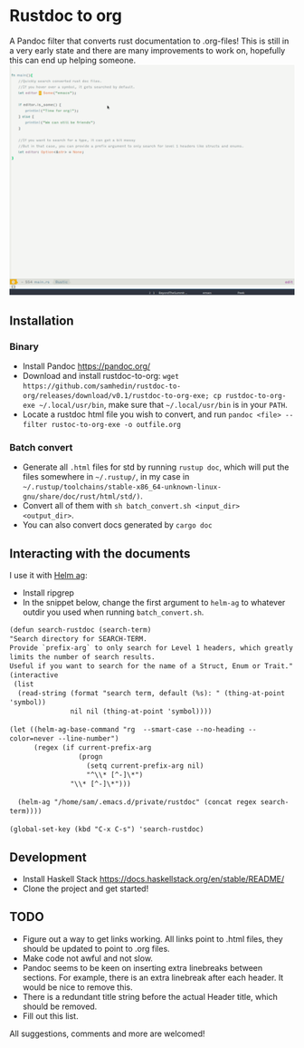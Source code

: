 # Rustdoc to org
A Pandoc filter that converts rust documentation to .org-files! This is still in a very early state and there are many improvements to work on, hopefully this can end up helping someone.
![Demo with helm ag](demo.gif)
## Installation
### Binary
* Install Pandoc https://pandoc.org/
* Download and install rustdoc-to-org: `wget https://github.com/samhedin/rustdoc-to-org/releases/download/v0.1/rustdoc-to-org-exe; cp rustdoc-to-org-exe ~/.local/usr/bin`, make sure that `~/.local/usr/bin` is in your `PATH`.
* Locate a rustdoc html file you wish to convert, and run `pandoc <file> --filter rustoc-to-org-exe -o outfile.org`

### Batch convert
* Generate all `.html` files for std by running `rustup doc`, which will put the files somewhere in `~/.rustup/`, in my case in `~/.rustup/toolchains/stable-x86_64-unknown-linux-gnu/share/doc/rust/html/std/)`.
* Convert all of them with `sh batch_convert.sh <input_dir> <output_dir>`.
* You can also convert docs generated by `cargo doc`

## Interacting with the documents
I use it with [Helm ag](https://github.com/bridgesense/emacs-helm-ag):
* Install ripgrep
* In the snippet below, change the first argument to `helm-ag` to whatever outdir you used when running `batch_convert.sh`.
``` emacs-lisp
(defun search-rustdoc (search-term)
"Search directory for SEARCH-TERM.
Provide `prefix-arg` to only search for Level 1 headers, which greatly limits the number of search results.
Useful if you want to search for the name of a Struct, Enum or Trait."
(interactive
 (list
  (read-string (format "search term, default (%s): " (thing-at-point 'symbol))
               nil nil (thing-at-point 'symbol))))

(let ((helm-ag-base-command "rg  --smart-case --no-heading --color=never --line-number")
      (regex (if current-prefix-arg
                 (progn
                   (setq current-prefix-arg nil)
                   "^\\* [^-]\*")
               "\\* [^-]\*")))

  (helm-ag "/home/sam/.emacs.d/private/rustdoc" (concat regex search-term))))

(global-set-key (kbd "C-x C-s") 'search-rustdoc)
```

## Development
* Install Haskell Stack https://docs.haskellstack.org/en/stable/README/
* Clone the project and get started!


## TODO
* Figure out a way to get links working. All links point to .html files, they should be updated to point to .org files.
* Make code not awful and not slow.
* Pandoc seems to be keen on inserting extra linebreaks between sections. For example, there is an extra linebreak after each header. It would be nice to remove this.
* There is a redundant title string before the actual Header title, which should be removed.
* Fill out this list.

All suggestions, comments and more are welcomed!
